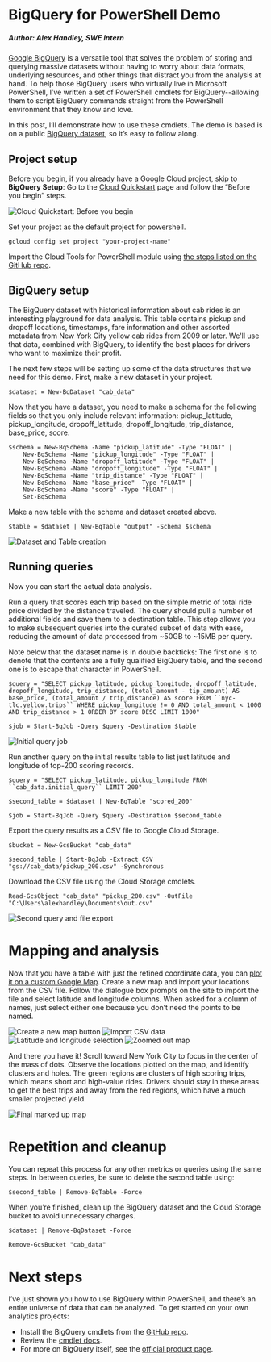 # BigQuery for PowerShell Demo
##### Author: Alex Handley, SWE Intern

[Google BigQuery](https://cloud.google.com/bigquery/) is a versatile tool that solves the problem of storing and querying massive datasets without having to worry about data formats, underlying resources, and other things that distract you from the analysis at hand. To help those BigQuery users who virtually live in Microsoft PowerShell, I’ve written a set of PowerShell cmdlets for BigQuery--allowing them to script BigQuery commands straight from the PowerShell environment that they know and love.  

In this post, I’ll demonstrate how to use these cmdlets. The demo is based is on a public [BigQuery dataset](https://cloud.google.com/bigquery/public-data/), so it’s easy to follow along.


## Project setup
Before you begin, if you already have a Google Cloud project, skip to **BigQuery Setup**:
Go to the [Cloud Quickstart](https://cloud.google.com/bigquery/quickstart-web-ui) page and follow the “Before you begin” steps.

![Cloud Quickstart: Before you begin]( ./screenshot101.png "Before you begin")

Set your project as the default project for powershell.

```
gcloud config set project "your-project-name"
```

Import the Cloud Tools for PowerShell module using [the steps listed on the GitHub repo](https://github.com/GoogleCloudPlatform/google-cloud-powershell#installation).

## BigQuery setup
The BigQuery dataset with historical information about cab rides is an interesting playground for data analysis. This table contains pickup and dropoff locations, timestamps, fare information and other assorted metadata from New York City yellow cab rides from 2009 or later. We'll use that data, combined with BigQuery, to identify the best places for drivers who want to maximize their profit.  

The next few steps will be setting up some of the data structures that we need for this demo. First, make a new dataset in your project.

```
$dataset = New-BqDataset "cab_data"
```

Now that you have a dataset, you need to make a schema for the following fields so that you only include relevant information: pickup_latitude, pickup_longitude, dropoff_latitude, dropoff_longitude, trip_distance, base_price, score.

```
$schema = New-BqSchema -Name "pickup_latitude" -Type "FLOAT" |
	New-BqSchema -Name "pickup_longitude" -Type "FLOAT" |
	New-BqSchema -Name "dropoff_latitude" -Type "FLOAT" |
	New-BqSchema -Name "dropoff_longitude" -Type "FLOAT" |
	New-BqSchema -Name "trip_distance" -Type "FLOAT" |
	New-BqSchema -Name "base_price" -Type "FLOAT" |
	New-BqSchema -Name "score" -Type "FLOAT" |
	Set-BqSchema
```

Make a new table with the schema and dataset created above.

```
$table = $dataset | New-BqTable "output" -Schema $schema
```

![Dataset and Table creation](./screenshot103.png "Dataset and Table creation")


## Running queries
Now you can start the actual data analysis. 

Run a query that scores each trip based on the simple metric of total ride price divided by the distance traveled. The query should pull a number of additional fields and save them to a destination table. This step allows you to make subsequent queries into the curated subset of data with ease, reducing the amount of data processed from ~50GB to ~15MB per query. 

Note below that the dataset name is in double backticks: The first one is to denote that the contents are a fully qualified BigQuery table, and the second one is to escape that character in PowerShell.

```
$query = "SELECT pickup_latitude, pickup_longitude, dropoff_latitude, dropoff_longitude, trip_distance, (total_amount - tip_amount) AS base_price, (total_amount / trip_distance) AS score FROM ``nyc-tlc.yellow.trips`` WHERE pickup_longitude != 0 AND total_amount < 1000 AND trip_distance > 1 ORDER BY score DESC LIMIT 1000"

$job = Start-BqJob -Query $query -Destination $table
```

![Initial query job](./screenshot104.png "Initial query job")

Run another query on the initial results table to list just latitude and longitude of top-200 scoring records.

```
$query = "SELECT pickup_latitude, pickup_longitude FROM ``cab_data.initial_query`` LIMIT 200"

$second_table = $dataset | New-BqTable "scored_200"

$job = Start-BqJob -Query $query -Destination $second_table
```

Export the query results as a CSV file to Google Cloud Storage.

```
$bucket = New-GcsBucket "cab_data"

$second_table | Start-BqJob -Extract CSV "gs://cab_data/pickup_200.csv" -Synchronous
```

Download the CSV file using the Cloud Storage cmdlets.

```
Read-GcsObject "cab_data" "pickup_200.csv" -OutFile "C:\Users\alexhandley\Documents\out.csv"
```

![Second query and file export](./screenshot105.png "Second query and file export")


# Mapping and analysis
Now that you have a table with just the refined coordinate data, you can [plot it on a custom Google Map](https://www.google.com/maps/d/u/0/). Create a new map and import your locations from the CSV file. Follow the dialogue box prompts on the site to import the file and select latitude and longitude columns. When asked for a column of names, just select either one because you don’t need the points to be named.
  
![Create a new map button](./screenshot106.png "Create a new map button")
![Import CSV data](./screenshot107.png "Import CSV data")
![Latitude and longitude selection](./screenshot108.png "Latitude and longitude selection")
![Zoomed out map](./screenshot109.png "Zoomed out map")

And there you have it! Scroll toward New York City to focus in the center of the mass of dots. Observe the locations plotted on the map, and identify clusters and holes. The green regions are clusters of high scoring trips, which means short and high-value rides. Drivers should stay in these areas to get the best trips and away from the red regions, which have a much smaller projected yield.

![Final marked up map](./screenshot110.png "Final marked up map")


# Repetition and cleanup
You can repeat this process for any other metrics or queries using the same steps. In between queries, be sure to delete the second table using:

```
$second_table | Remove-BqTable -Force
```

When you’re finished, clean up the BigQuery dataset and the Cloud Storage bucket to avoid unnecessary charges.

```
$dataset | Remove-BqDataset -Force

Remove-GcsBucket "cab_data"
```


# Next steps
I’ve just shown you how to use BigQuery within PowerShell, and there’s an entire universe of data that can be analyzed. To get started on your own analytics projects:

* Install the BigQuery cmdlets from the [GitHub repo](https://github.com/GoogleCloudPlatform/google-cloud-powershell#installation). 
* Review the [cmdlet docs](http://googlecloudplatform.github.io/google-cloud-powershell/#/).  
* For more on BigQuery itself, see the [official product page](https://cloud.google.com/bigquery/docs/).

